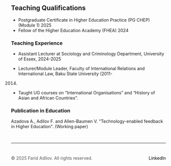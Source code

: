 
## Teaching Qualifications

+ Postgraduate Certificate in Higher Education Practice (PG CHEP) (Module 1) 2025
+ Fellow of the Higher Education Academy (FHEA) 2024
  
### Teaching Experience

+ Assistant Lecturer at Sociology and Criminology Department, University of Essex, 2024-2025

+ Lecturer/Module Leader, Faculty of International Relations and International Law, Baku State University (2011-
2014)
+ Taught UG courses on “International Organisations” and “History of Asian and African Countries”.

### Publication in Education

Azadova A., Adilov F. and Allen-Baumen V. "Technology-enabled feedback in Higher Education". (Working paper) 

 &nbsp;  <!-- This creates a blank space -->

---

<div style="margin-top: 40px; font-size: 14px; color: #555;">
  <p>
    © 2025 Farid Adilov. All rights reserved.
    <span style="float: right;">
      <a href="https://www.linkedin.com/in/faridadilov/" target="_blank" style="color: black; text-decoration: none;">LinkedIn</a>
    </span>
  </p>
</div>


